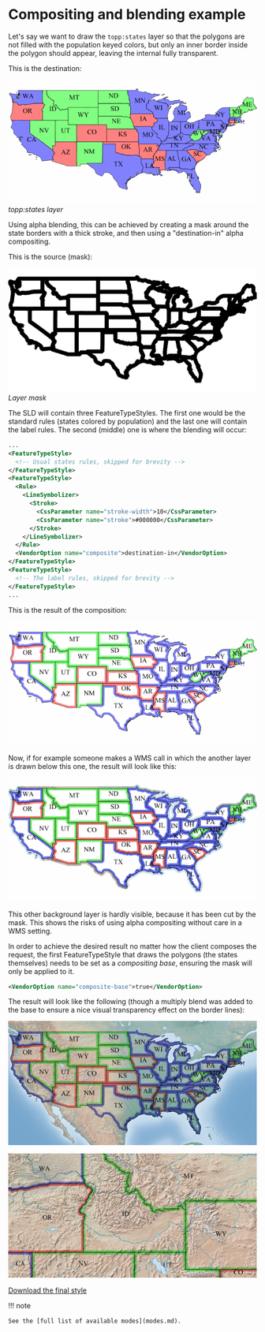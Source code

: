 # Compositing and blending example

Let's say we want to draw the `topp:states` layer so that the polygons are not filled with the population keyed colors, but only an inner border inside the polygon should appear, leaving the internal fully transparent.

This is the destination:

![](images/states.png)
*topp:states layer*

Using alpha blending, this can be achieved by creating a mask around the state borders with a thick stroke, and then using a "destination-in" alpha compositing.

This is the source (mask):

![](images/states-border.png)
*Layer mask*

The SLD will contain three FeatureTypeStyles. The first one would be the standard rules (states colored by population) and the last one will contain the label rules. The second (middle) one is where the blending will occur:

``` xml
...
<FeatureTypeStyle>
  <!-- Usual states rules, skipped for brevity -->
</FeatureTypeStyle>
<FeatureTypeStyle>
  <Rule>
    <LineSymbolizer>
      <Stroke>
        <CssParameter name="stroke-width">10</CssParameter>
        <CssParameter name="stroke">#000000</CssParameter>
      </Stroke>
    </LineSymbolizer>
  </Rule>
  <VendorOption name="composite">destination-in</VendorOption>
</FeatureTypeStyle>
<FeatureTypeStyle>
  <!-- The label rules, skipped for brevity -->
</FeatureTypeStyle>
...
```

This is the result of the composition:

![](images/states-border-composite.png)

Now, if for example someone makes a WMS call in which the another layer is drawn below this one, the result will look like this:

![](images/ne-states-border-composite1.png)

This other background layer is hardly visible, because it has been cut by the mask. This shows the risks of using alpha compositing without care in a WMS setting.

In order to achieve the desired result no matter how the client composes the request, the first FeatureTypeStyle that draws the polygons (the states themselves) needs to be set as a *compositing base*, ensuring the mask will only be applied to it.

``` xml
<VendorOption name="composite-base">true</VendorOption>
```

The result will look like the following (though a multiply blend was added to the base to ensure a nice visual transparency effect on the border lines):

![](images/ne-states-border-composite2.jpg)

![](images/ne-states-border-composite3.jpg)

[Download the final style](files/statesblend.sld)

!!! note

    See the [full list of available modes](modes.md).
